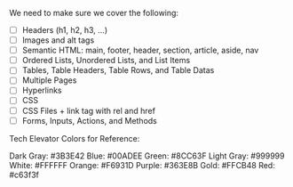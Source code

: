 We need to make sure we cover the following:

- [ ] Headers (h1, h2, h3, ...)
- [ ] Images and alt tags
- [ ] Semantic HTML: main, footer, header, section, article, aside, nav
- [ ] Ordered Lists, Unordered Lists, and List Items
- [ ] Tables, Table Headers, Table Rows, and Table Datas
- [ ] Multiple Pages
- [ ] Hyperlinks
- [ ] CSS
- [ ] CSS Files + link tag with rel and href
- [ ] Forms, Inputs, Actions, and Methods

Tech Elevator Colors for Reference:

Dark Gray:  #3B3E42
Blue:       #00ADEE
Green:      #8CC63F
Light Gray: #999999
White:      #FFFFFF
Orange:     #F6931D
Purple:     #363E8B
Gold:       #FFCB48
Red:        #c63f3f